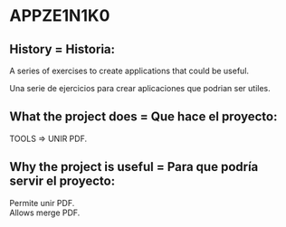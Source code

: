 # APPZE1N1K0

## History = Historia:
A series of exercises to create applications that could be useful.<br>

Una serie de ejercicios para crear aplicaciones que podrian ser utiles.

## What the project does = Que hace el proyecto:
TOOLS => 
UNIR PDF.<br>



## Why the project is useful = Para que podría servir el proyecto:
  Permite unir PDF.<br>
  Allows merge PDF.
